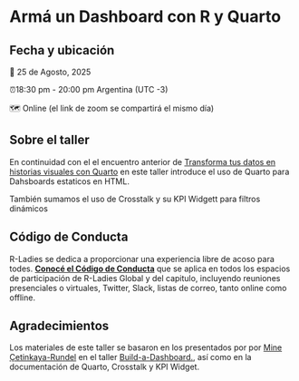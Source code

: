 # Armá un Dashboard con R y Quarto

## Fecha y ubicación

📆 25 de Agosto, 2025

⏰18:30 pm - 20:00 pm Argentina (UTC -3)

🗺️ Online (el link de zoom se compartirá el mismo día)


## Sobre el taller

En continuidad con el el encuentro anterior de [Transforma tus datos en historias visuales con
Quarto](https://www.meetup.com/rladies-buenos-aires/events/304386918/?notificationId=1437418362859659264&eventOrigin=group_events_list)
en este taller introduce el uso de Quarto para Dahsboards estaticos en HTML. 

También sumamos el uso de Crosstalk y su KPI Widgett para filtros dinámicos


## Código de Conducta

R-Ladies se dedica a proporcionar una experiencia libre de acoso para
todes. [**Conocé el Código de
Conducta**](https://github.com/rladies/.github/blob/master/CODE_OF_CONDUCT.md#spanish)
que se aplica en todos los espacios de participación de R-Ladies Global
y del capitulo, incluyendo reuniones presenciales o virtuales, Twitter,
Slack, listas de correo, tanto online como offline.

## Agradecimientos

Los materiales de este taller se basaron en los presentados por
por [Mine Çetinkaya-Rundel](https://mine-cr.com/) en el taller
[Build-a-Dashboard.](https://posit-conf-2024.github.io/quarto-dashboards/), así 
como en la documentación de Quarto, Crosstalk y KPI Widget. 
